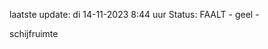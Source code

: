 laatste update: 
di 14-11-2023  8:44   uur 
Status: FAALT - geel - 
<div class="service Y">schijfruimte</div>